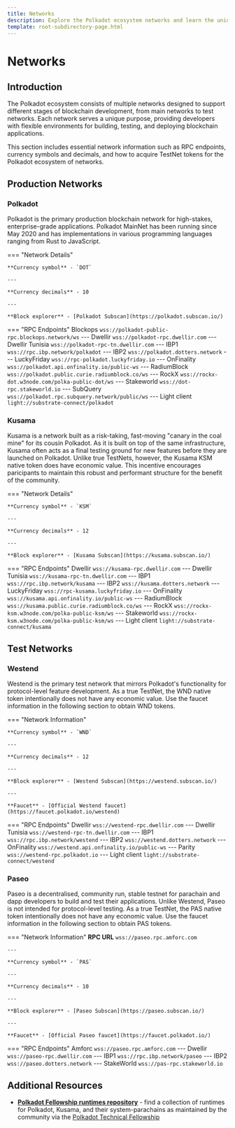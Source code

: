 ```yaml
---
title: Networks
description: Explore the Polkadot ecosystem networks and learn the unique purposes of each, tailored for blockchain innovation, testing, and enterprise-grade solutions.
template: root-subdirectory-page.html
---
```


# Networks

## Introduction

The Polkadot ecosystem consists of multiple networks designed to support different stages of blockchain development, from main networks to test networks. Each network serves a unique purpose, providing developers with flexible environments for building, testing, and deploying blockchain applications.

This section includes essential network information such as RPC endpoints, currency symbols and decimals, and how to acquire TestNet tokens for the Polkadot ecosystem of networks.

## Production Networks

### Polkadot

Polkadot is the primary production blockchain network for high-stakes, enterprise-grade applications. Polkadot MainNet has been running since May 2020 and has implementations in various programming languages ranging from Rust to JavaScript.

=== "Network Details"

    **Currency symbol** - `DOT`

    ---
    
    **Currency decimals** - 10

    ---

    **Block explorer** - [Polkadot Subscan](https://polkadot.subscan.io/)

=== "RPC Endpoints"
    Blockops
    ```
    wss://polkadot-public-rpc.blockops.network/ws
    ```
    ---
    Dwellir
    ```
    wss://polkadot-rpc.dwellir.com
    ```
    ---
    Dwellir Tunisia
    ```
    wss://polkadot-rpc-tn.dwellir.com
    ```
    ---
    IBP1
    ```
    wss://rpc.ibp.network/polkadot
    ```
    ---
    IBP2
    ```
    wss://polkadot.dotters.network
    ```
    ---
    LuckyFriday
    ```
    wss://rpc-polkadot.luckyfriday.io
    ```
    ---
    OnFinality
    ```
    wss://polkadot.api.onfinality.io/public-ws
    ```
    ---
    RadiumBlock
    ```
    wss://polkadot.public.curie.radiumblock.co/ws
    ```
    ---
    RockX
    ```
    wss://rockx-dot.w3node.com/polka-public-dot/ws
    ```
    ---
    Stakeworld
    ```
    wss://dot-rpc.stakeworld.io
    ```
    ---
    SubQuery
    ```
    wss://polkadot.rpc.subquery.network/public/ws
    ```
    ---
    Light client
    ```
    light://substrate-connect/polkadot
    ```

### Kusama

Kusama is a network built as a risk-taking, fast-moving "canary in the coal mine" for its cousin Polkadot. As it is built on top of the same infrastructure, Kusama often acts as a final testing ground for new features before they are launched on Polkadot. Unlike true TestNets, however, the Kusama KSM native token does have economic value. This incentive encourages paricipants to maintain this robust and performant structure for the benefit of the community.

=== "Network Details"

    **Currency symbol** - `KSM`

    ---

    **Currency decimals** - 12

    ---
    
    **Block explorer** - [Kusama Subscan](https://kusama.subscan.io/)

=== "RPC Endpoints"
    Dwellir
    ```
    wss://kusama-rpc.dwellir.com
    ```
    ---
    Dwellir Tunisia
    ```
    wss://kusama-rpc-tn.dwellir.com
    ```
    ---
    IBP1
    ```
    wss://rpc.ibp.network/kusama
    ```
    ---
    IBP2
    ```
    wss://kusama.dotters.network
    ```
    ---
    LuckyFriday
    ```
    wss://rpc-kusama.luckyfriday.io
    ```
    ---
    OnFinality
    ```
    wss://kusama.api.onfinality.io/public-ws
    ```
    ---
    RadiumBlock
    ```
    wss://kusama.public.curie.radiumblock.co/ws
    ```
    ---
    RockX
    ```
    wss://rockx-ksm.w3node.com/polka-public-ksm/ws
    ```
    ---
    Stakeworld
    ```
    wss://rockx-ksm.w3node.com/polka-public-ksm/ws
    ```
    ---
    Light client
    ```
    light://substrate-connect/kusama
    ```

## Test Networks

### Westend

Westend is the primary test network that mirrors Polkadot's functionality for protocol-level feature development. As a true TestNet, the WND native token intentionally does not have any economic value. Use the faucet information in the following section to obtain WND tokens.

=== "Network Information"

    **Currency symbol** - `WND`

    ---

    **Currency decimals** - 12

    ---
    
    **Block explorer** - [Westend Subscan](https://westend.subscan.io/)

    ---

    **Faucet** - [Official Westend faucet](https://faucet.polkadot.io/westend)


=== "RPC Endpoints"
    Dwellir
    ```
    wss://westend-rpc.dwellir.com
    ```
    ---
    Dwellir Tunisia
    ```
    wss://westend-rpc-tn.dwellir.com
    ```
    ---
    IBP1
    ```
    wss://rpc.ibp.network/westend
    ```
    ---
    IBP2
    ```
    wss://westend.dotters.network
    ```
    ---
    OnFinality
    ```
    wss://westend.api.onfinality.io/public-ws
    ```
    ---
    Parity
    ```
    wss://westend-rpc.polkadot.io
    ```
    ---
    Light client
    ```
    light://substrate-connect/westend
    ```

### Paseo

Paseo is a decentralised, community run, stable testnet for parachain and dapp developers to build and test their applications. Unlike Westend, Paseo is not intended for protocol-level testing. As a true TestNet, the PAS native token intentionally does not have any economic value. Use the faucet information in the following section to obtain PAS tokens.

=== "Network Information"
    **RPC URL**
    ```
    wss://paseo.rpc.amforc.com
    ```

    ---

    **Currency symbol** - `PAS`

    ---

    **Currency decimals** - 10

    ---
    
    **Block explorer** - [Paseo Subscan](https://paseo.subscan.io/)

    ---

    **Faucet** - [Official Paseo faucet](https://faucet.polkadot.io/)

=== "RPC Endpoints"
    Amforc
    ```
    wss://paseo.rpc.amforc.com
    ```
    ---
    Dwellir
    ```
    wss://paseo-rpc.dwellir.com
    ```
    ---
    IBP1
    ```
    wss://rpc.ibp.network/paseo
    ```
    ---
    IBP2
    ```
    wss://paseo.dotters.network
    ```
    ---
    StakeWorld
    ```
    wss://pas-rpc.stakeworld.io
    ```

## Additional Resources

- [**Polkadot Fellowship runtimes repository**](https://github.com/polkadot-fellows/runtimes) - find a collection of runtimes for Polkadot, Kusama, and their system-parachains as maintained by the community via the [Polkadot Technical Fellowship](https://wiki.polkadot.network/learn/learn-polkadot-technical-fellowship/)
